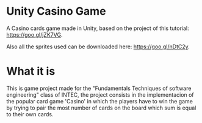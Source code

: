 # Unity Casino Game
A Casino cards game made in Unity, based on the project of this tutorial: https://goo.gl/jZK7VG. 

Also all the sprites used can be downloaded here: https://goo.gl/nDtC2y.

# What it is

This is game project made for the "Fundamentals Techniques of software engineering" class of INTEC, 
the project consists in the implementacion of the popular card game 'Casino' in which the players
have to win the game by trying to pair the most number of cards on the board which sum is equal to 
their own cards.
